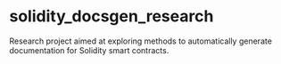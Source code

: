 # solidity_docsgen_research
Research project aimed at exploring methods to automatically generate documentation for Solidity smart contracts. 
